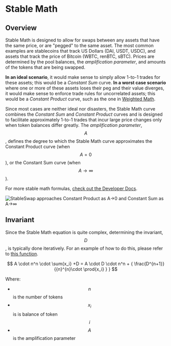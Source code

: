 # Stable Math

## Overview

Stable Math is designed to allow for swaps between any assets that have the same price, or are "pegged" to the same asset. The most common examples are stablecoins that track US Dollars (DAI, USDT, USDC), and assets that track the price of Bitcoin (WBTC, renBTC, sBTC). Prices are determined by the pool balances, the _amplification parameter_, and amounts of the tokens that are being swapped.

**In an ideal scenario**, it would make sense to simply allow 1-to-1 trades for these assets; this would be a _Constant Sum_ curve. **In a worst case scenario** where one or more of these assets loses their peg and their value diverges, it would make sense to enforce trade rules for uncorrelated assets; this would be a _Constant Product_ curve, such as the one in [Weighted Math](broken-reference).&#x20;

Since most cases are neither ideal nor disasters, the Stable Math curve combines the _Constant Sum_ and _Constant Product_ curves and is designed to facilitate approximately 1-to-1 trades that incur large price changes only when token balances differ greatly. The _amplification parameter_, $$A$$, defines the degree to which the Stable Math curve approximates the Constant Product curve (when $$A=0$$), or the Constant Sum curve (when $$A\rightarrow \infty$$).&#x20;

For more stable math formulas, [check out the Developer Docs](https://dev.balancer.fi/resources/pools/math/stable-math).

![StableSwap approaches Constant Product as A->0 and Constant Sum as A->∞](<../../.gitbook/assets/output (5).gif>)

## Invariant

Since the Stable Math equation is quite complex, determining the invariant, $$D$$, is typically done iteratively. For an example of how to do this, please refer to [this function](https://github.com/georgeroman/balancer-v2-pools/blob/main/src/pools/stable/math.ts#L16).

$$
A \cdot n^n \cdot \sum{x_i} +D = A \cdot D \cdot n^n + { \frac{D^{n+1}}{{n}^{n}\cdot \prod{x_i} } }
$$

Where:

* $$n$$ is the number of tokens
* $$x_i$$ is is balance of token $$i$$
* $$A$$ is the amplification parameter
